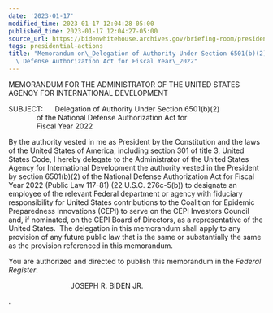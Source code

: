 ```yaml
---
date: '2023-01-17'
modified_time: 2023-01-17 12:04:28-05:00
published_time: 2023-01-17 12:04:27-05:00
source_url: https://bidenwhitehouse.archives.gov/briefing-room/presidential-actions/2023/01/17/memorandum-on-delegation-of-authority-under-section-6501b2-of-the-national-defense-authorization-act-for-fiscal-year-2022/
tags: presidential-actions
title: "Memorandum on\_Delegation of Authority Under Section 6501(b)(2) of the National\
  \ Defense Authorization Act for Fiscal Year\_2022"
---
```

 
MEMORANDUM FOR THE ADMINISTRATOR OF THE UNITED STATES AGENCY FOR
INTERNATIONAL DEVELOPMENT

SUBJECT:      Delegation of Authority Under Section 6501(b)(2)  
              of the National Defense Authorization Act for  
              Fiscal Year 2022

By the authority vested in me as President by the Constitution and the
laws of the United States of America, including section 301 of title 3,
United States Code, I hereby delegate to the Administrator of the United
States Agency for International Development the authority vested in the
President by section 6501(b)(2) of the National Defense Authorization
Act for Fiscal Year 2022 (Public Law 117-81) (22 U.S.C. 276c-5(b)) to
designate an employee of the relevant Federal department or agency with
fiduciary responsibility for United States contributions to the
Coalition for Epidemic Preparedness Innovations (CEPI) to serve on the
CEPI Investors Council and, if nominated, on the CEPI Board of
Directors, as a representative of the United States.  The delegation in
this memorandum shall apply to any provision of any future public law
that is the same or substantially the same as the provision referenced
in this memorandum.   
  
You are authorized and directed to publish this memorandum in the
*Federal Register*.

                               JOSEPH R. BIDEN JR.

.
